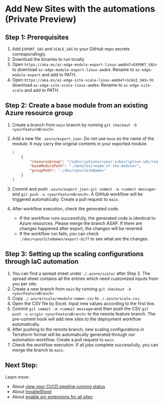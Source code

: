 # Add New Sites with the automations (Private Preview)

## Step 1: Prerequisites

1. Add `EXPORT_SAS` and `SCALE_SAS` to your GitHub repo secrets correspondingly.
2. Download the binaries to run locally
3. Open `https://aka.ms/az-edge-module-export-linux-amd64?<EXPORT_SAS>` to download `az-edge-module-export-linux-amd64`. Rename to `az-edge-module-export` and add to PATH.
4. Open `https://aka.ms/az-edge-site-scale-linux-amd64?<SCALE_SAS>` to download `az-edge-site-scale-linux-amd64`. Rename to `az-edge-site-scale` and add to PATH.

## Step 2: Create a base module from an existing Azure resource group

1. Create a branch from `main` branch by running `git checkout -b <yourFeatureBranch>`
2. Add a new file `.azure/export.json`. Do not use `base` as the name of the module. It may carry the original contents in your exported module.

    ```json
    [
        {
            "resourceGroup": "/subscriptions/<your-subscription-id>/resourceGroups/<yourSampleResourceGroup>",
            "baseModulePath": "./modules/<name-of-the-module>",
            "groupPath": "./dev/<yourSiteName>"
        }
    ]
    ```

3. Commit and push `.azure/export.json`: `git commit -m <commit message>` and `git push -u <yourFeatureBranch>`. A GitHub workflow will be triggered automatically. Create a pull request to `main`.
4. After workflow execution, check the generated code.
   - If the workflow runs successfully, the generated code is identical to Azure resources. Please merge the branch ASAP. If there are changes happened after export, the changes will be reverted.
   - If the workflow run fails, you can check `./dev/<yourSiteName>/export-diff` to see what are the changes.

## Step 3: Setting up the scaling configurations through IaC automation

1. You can find a spread sheet under `./.azure/scale/` after Step 2. The spread sheet contains all the entries which need customized inputs from you per site.
2. Create a new branch from `main` by running `git checkout -b <yourFeatureBranch>`
3. Copy `./.azure/scale/<module-name>.csv` to `./.azure/scale.csv`.
4. Open the CSV file by Excel. Input new values according to the first line.
5. Commit `git commit -m <commit message>`and then push the CSV `git push -u origin <yourFeatureBranch>` to the remote feature branch. The pre-commit hook will add new sites to the deployment workflow automatically.
6. After pushing to the remote branch, new scaling configurations in Terraform format will be automatically generated through our automation workflow. Create a pull request to `main`.
7. Check the workflow execution. If all jobs complete successfully, you can merge the branch to `main`.

## Next Step:
Learn more:
- About [view your CI/CD pipeline running status](./View-pipeline.md)
- About [troubleShoot](./TroubleShooting.md)
- About [enable arc extensions for all sites](../README.md#enable-arc-extensions-for-all-sites)